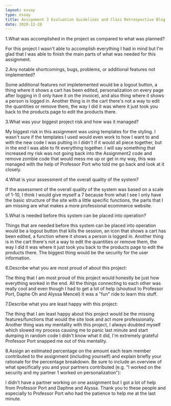 ```yaml
---
layout: essay
type: essay
title: Assignment 3 Evaluation Guidelines and Class Retrospective Blog
date: 2020-12-28
---
```

1.What was accomplished in the project as compared to what was planned?

For this project I wasn't able to accomplish everything I had in mind but I'm glad that I was able to finish the main parts of what was needed for this assignment. 

2.Any notable shortcomings, bugs, problems, or additional features not implemented?

Some additional features not impletemented would be a logout button, a thing where it shows a cart has been edited, personalization on every page after logging in (I only have it on the invoice), and also thing where it shows a person is logged in. Another thing is in the cart there's not a way to edit the quantities or remove them, the way I did it was where it just took you back to the products page to edit the products there. 

3.What was your biggest project risk and how was it managed?

My biggest risk in this assignment was using templates for the styling. I wasn't sure if the templates I used would even work to how I want to and with the new code I was putting in I didn't if it would all piece together, but in the end I was able to fit everything together. I will say something that increased my risk was not going back into the Assignment2 code and remove zombie code that would mess me up or get in my way, this was managed with the help of Professor Port who told me go back and look at it closely.

4.What is your assessment of the overall quality of the system?

If the assessment of the overall quality of the system was based on a scale of 1-10, I think I would give myself a 7 because from what I see I only have the basic structure of the site with a little specific functions, the parts that I am missing are what makes a more professional ecommerce website.

5.What is needed before this system can be placed into operation?

Things that are needed before this system can be placed into operation would be a logout button that kills the session, an icon that shows a cart has been edited, a function where it shows a person is logged in. Another thing is in the cart there's not a way to edit the quantities or remove them, the way I did it was where it just took you back to the products page to edit the products there. The biggest thing would be the security for the user information.

6.Describe what you are most proud of about this project:

The thing that I am most proud of this project would honestly be just how everything worked in the end. All the things connecting to each other was really cool and even though I had to get a lot of help (shoutout to Professor Port, Daphe Oh and Alyssa Mencel) it was a "fun" ride to learn this stuff.

7.Describe what you are least happy with this project:

The thing that I am least happy about this project would be the missing features/functions that would the site look and act more professionally. Another thing was my mentality with this project, I always doubted myself which slowed my process causing me to panic last minute and start dumping in random code I didn't know what it did, I'm extremely grateful Professor Port snapped me out of this mentality.

8.Assign an estimated percentage on the amount each team member contributed to the assignment (including yourself) and explain briefly your rationale for the percentage breakdown. Be sure to include an overview of what specifically you and your partners contributed (e.g. "I worked on the security and my partner 1 worked on personalization"):

I didn't have a partner working on one assignment but I got a lot of help from Professor Port and Daphne and Alyssa. Thank you to these people and especially to Professor Port who had the patience to help me at the last minute. 
